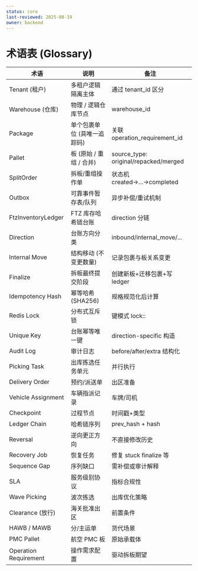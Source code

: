 ```yaml
---
status: core
last-reviewed: 2025-08-19
owner: backend
---
```


# 术语表 (Glossary)

| 术语                  | 说明                        | 备注                                  |
| --------------------- | --------------------------- | ------------------------------------- |
| Tenant (租户)         | 多租户逻辑隔离主体          | 通过 tenant_id 区分                   |
| Warehouse (仓库)      | 物理 / 逻辑仓库节点         | warehouse_id                          |
| Package               | 单个包裹单位 (具唯一追踪码) | 关联 operation_requirement_id         |
| Pallet                | 板 (原始 / 重组 / 合并)     | source_type: original/repacked/merged |
| SplitOrder            | 拆板/重组操作单             | 状态机 created→...→completed          |
| Outbox                | 可靠事件暂存表/队列         | 异步补偿/重试机制                     |
| FtzInventoryLedger    | FTZ 库存哈希链台账          | direction 分链                        |
| Direction             | 台账方向分类                | inbound/internal_move/...             |
| Internal Move         | 结构移动 (不变更数量)       | 记录包裹与板关系变更                  |
| Finalize              | 拆板最终提交阶段            | 创建新板+迁移包裹+写 ledger           |
| Idempotency Hash      | 幂等哈希 (SHA256)           | 规格规范化后计算                      |
| Redis Lock            | 分布式互斥锁                | 键模式 lock:<domain>:<id>             |
| Unique Key            | 台账幂等唯一键              | direction-specific 构造               |
| Audit Log             | 审计日志                    | before/after/extra 结构化             |
| Picking Task          | 出库拣选任务单元            | 并行执行                              |
| Delivery Order        | 预约/派送单                 | 出区准备                              |
| Vehicle Assignment    | 车辆指派记录                | 车牌/司机                             |
| Checkpoint            | 过程节点                    | 时间戳+类型                           |
| Ledger Chain          | 哈希链序列                  | prev_hash + hash                      |
| Reversal              | 逆向更正方向                | 不直接修改历史                        |
| Recovery Job          | 恢复任务                    | 修复 stuck finalize 等                |
| Sequence Gap          | 序列缺口                    | 需补偿或审计解释                      |
| SLA                   | 服务级别协议                | 指标合规性                            |
| Wave Picking          | 波次拣选                    | 出库优化策略                          |
| Clearance (放行)      | 海关批准出区                | 前置条件                              |
| HAWB / MAWB           | 分/主运单                   | 货代场景                              |
| PMC Pallet            | 航空 PMC 板                 | 原始承载体                            |
| Operation Requirement | 操作需求配置                | 驱动拆板期望                          |
